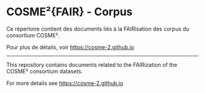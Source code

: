 # COSME²{FAIR} - Corpus

Ce répertoire contient des documents liés à la FAIRisation des corpus du consortium COSME². 

Pour plus de détails, voir https://cosme-2.github.io

---

This repository contains documents related to the FAIRization of the COSME² consortium datasets.

For more details see https://cosme-2.github.io
